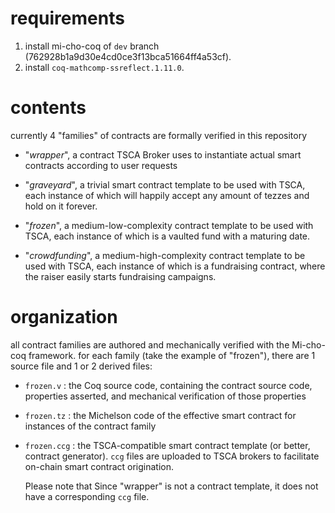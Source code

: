# requirements

1. install mi-cho-coq of `dev` branch (762928b1a9d30e4cd0ce3f13bca51664ff4a53cf).
2. install `coq-mathcomp-ssreflect.1.11.0`.

# contents

currently 4 "families" of contracts are formally verified in this repository
- "*wrapper*", a contract TSCA Broker uses to instantiate actual smart contracts
  according to user requests

- "*graveyard*", a trivial smart contract template to be used with TSCA,
  each instance of which will happily accept any amount of tezzes and hold on it forever.

- "*frozen*", a medium-low-complexity contract template to be used with TSCA,
  each instance of which is a vaulted fund with a maturing date.

- "*crowdfunding*", a medium-high-complexity contract template to be used with TSCA,
  each instance of which is a fundraising contract, where the raiser easily starts
  fundraising campaigns.

# organization

all contract families are authored and mechanically verified with the Mi-cho-coq
framework. for each family (take the example of "frozen"), there are 1 source
file and 1 or 2 derived files:
- `frozen.v` : the Coq source code, containing the contract source code,
   properties asserted, and mechanical verification of those properties
- `frozen.tz` : the Michelson code of the effective smart contract for instances
  of the contract family
- `frozen.ccg` : the TSCA-compatible smart contract template (or better,
  contract generator). `ccg` files are uploaded to TSCA brokers to facilitate
  on-chain smart contract origination.

  Please note that Since "wrapper" is not a contract template, it does not
  have a corresponding `ccg` file.
